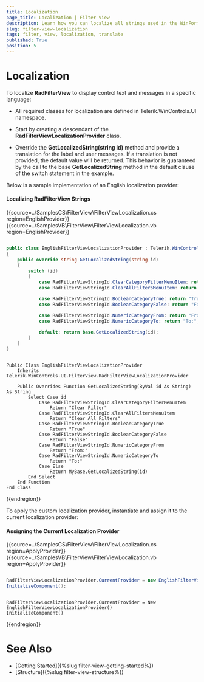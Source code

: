 ```yaml
---
title: Localization
page_title: Localization | Filter View
description: Learn how you can localize all strings used in the WinForms FilterView control.  
slug: filter-view-localization
tags: filter, view, localization, translate
published: True
position: 5  
---
```


# Localization

To localize **RadFilterView** to display control text and messages in a specific language:

* All required classes for localization are defined in Telerik.WinControls.UI namespace.

* Start by creating a descendant of the **RadFilterViewLocalizationProvider** class.

* Override the **GetLocalizedString(string id)** method and provide a translation for the label and user messages. If a translation is not provided, the default value will be returned. This behavior is guaranteed by the call to the base **GetLocalizedString** method in the default clause of the switch statement in the example.

Below is a sample implementation of an English localization provider: 

#### Localizing RadFilterView Strings

{{source=..\SamplesCS\FilterView\FilterViewLocalization.cs region=EnglishProvider}} 
{{source=..\SamplesVB\FilterView\FilterViewLocalization.vb region=EnglishProvider}} 

````C#

public class EnglishFilterViewLocalizationProvider : Telerik.WinControls.UI.FilterView.RadFilterViewLocalizationProvider
{
    public override string GetLocalizedString(string id)
    {
        switch (id)
        {
            case RadFilterViewStringId.ClearCategoryFilterMenuItem: return "Clear Filter";
            case RadFilterViewStringId.ClearAllFiltersMenuItem: return "Clear All Filters";

            case RadFilterViewStringId.BooleanCategoryTrue: return "True";
            case RadFilterViewStringId.BooleanCategoryFalse: return "False";

            case RadFilterViewStringId.NumericCategoryFrom: return "From:";
            case RadFilterViewStringId.NumericCategoryTo: return "To:";

            default: return base.GetLocalizedString(id);
        }
    }
}

````
````VB.NET

Public Class EnglishFilterViewLocalizationProvider
    Inherits Telerik.WinControls.UI.FilterView.RadFilterViewLocalizationProvider

    Public Overrides Function GetLocalizedString(ByVal id As String) As String
        Select Case id
            Case RadFilterViewStringId.ClearCategoryFilterMenuItem
                Return "Clear Filter"
            Case RadFilterViewStringId.ClearAllFiltersMenuItem
                Return "Clear All Filters"
            Case RadFilterViewStringId.BooleanCategoryTrue
                Return "True"
            Case RadFilterViewStringId.BooleanCategoryFalse
                Return "False"
            Case RadFilterViewStringId.NumericCategoryFrom
                Return "From:"
            Case RadFilterViewStringId.NumericCategoryTo
                Return "To:"
            Case Else
                Return MyBase.GetLocalizedString(id)
        End Select
    End Function
End Class

````

{{endregion}}   

To apply the custom localization provider, instantiate and assign it to the current localization provider:

#### Assigning the Current Localization Provider

{{source=..\SamplesCS\FilterView\FilterViewLocalization.cs region=ApplyProvider}} 
{{source=..\SamplesVB\FilterView\FilterViewLocalization.vb region=ApplyProvider}} 

````C#

RadFilterViewLocalizationProvider.CurrentProvider = new EnglishFilterViewLocalizationProvider();
InitializeComponent();

````
````VB.NET

RadFilterViewLocalizationProvider.CurrentProvider = New EnglishFilterViewLocalizationProvider()
InitializeComponent()

````

{{endregion}}   

 
# See Also

* [Getting Started]({%slug filter-view-getting-started%})
* [Structure]({%slug filter-view-structure%})
 
        
